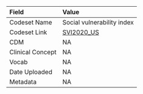 |Field            |Value                      |
|:----------------|:--------------------------|
|Codeset Name     |Social vulnerability index |
|Codeset Link     |[SVI2020_US](https://github.com/PEDSnet/Variable-Dictionary/blob/main/alv/SVI2020_US.csv)|
|CDM              |NA                         |
|Clinical Concept |NA                         |
|Vocab            |NA                         |
|Date Uploaded    |NA                         |
|Metadata         |NA                         |
